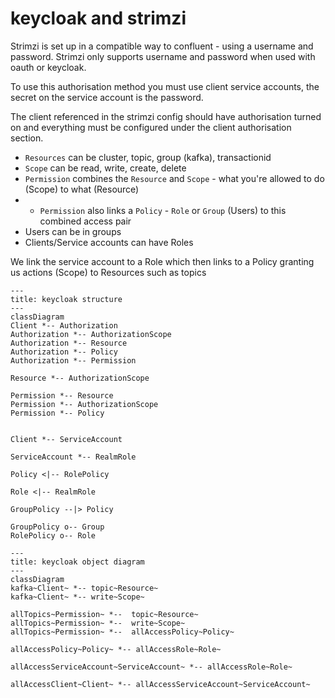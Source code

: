 # keycloak and strimzi

Strimzi is set up in a compatible way to confluent - using a username and password.
Strimzi only supports username and password when used with oauth or keycloak.

To use this authorisation method you must use client service accounts, the secret on the service account is the password.

The client referenced in the strimzi config should have authorisation turned on and everything must be configured under the client authorisation section.

* `Resources` can be cluster, topic, group (kafka), transactionid
* `Scope` can be read, write, create, delete
* `Permission` combines the `Resource` and `Scope` - what you're allowed to do (Scope) to what (Resource)
* * `Permission` also links a `Policy` - `Role` or `Group` (Users) to this combined access pair
* Users can be in groups
* Clients/Service accounts can have Roles

We link the service account to a Role which then links to a Policy granting us actions (Scope) to Resources such as topics

```mermaid
---
title: keycloak structure
---
classDiagram
Client *-- Authorization
Authorization *-- AuthorizationScope
Authorization *-- Resource
Authorization *-- Policy
Authorization *-- Permission

Resource *-- AuthorizationScope

Permission *-- Resource
Permission *-- AuthorizationScope
Permission *-- Policy


Client *-- ServiceAccount

ServiceAccount *-- RealmRole

Policy <|-- RolePolicy

Role <|-- RealmRole

GroupPolicy --|> Policy

GroupPolicy o-- Group
RolePolicy o-- Role

```

```mermaid
---
title: keycloak object diagram
---
classDiagram
kafka~Client~ *-- topic~Resource~
kafka~Client~ *-- write~Scope~

allTopics~Permission~ *--  topic~Resource~
allTopics~Permission~ *--  write~Scope~
allTopics~Permission~ *--  allAccessPolicy~Policy~

allAccessPolicy~Policy~ *-- allAccessRole~Role~

allAccessServiceAccount~ServiceAccount~ *-- allAccessRole~Role~

allAccessClient~Client~ *-- allAccessServiceAccount~ServiceAccount~

```
